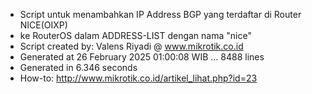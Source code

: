 - Script untuk menambahkan IP Address BGP yang terdaftar di Router NICE(OIXP)
- ke RouterOS dalam ADDRESS-LIST dengan nama "nice"
- Script created by: Valens Riyadi @ www.mikrotik.co.id
- Generated at 26 February 2025 01:00:08 WIB ... 8488 lines
- Generated in 6.346 seconds
- How-to: http://www.mikrotik.co.id/artikel_lihat.php?id=23
